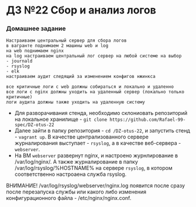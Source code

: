 # ДЗ №22 Сбор и анализ логов
### Домашнее задание
```
Настраиваем центральный сервер для сбора логов
в вагранте поднимаем 2 машины web и log
на web поднимаем nginx
на log настраиваем центральный лог сервер на любой системе на выбор
- journald
- rsyslog
- elk
настраиваем аудит следящий за изменением конфигов нжинкса

все критичные логи с web должны собираться и локально и удаленно
все логи с nginx должны уходить на удаленный сервер (локально только критичные)
логи аудита должны также уходить на удаленную систему
```
- Для разворачивания стенда, необходимо склониовать репозиторий на локальное хранилище - ```git clone https://github.com/Rafael-99-spec/DZ-otus-22```
- Далее зайти в папку репозитория - ```cd /DZ-otus-22```, и запустить стенд - ```vagrant up```. В качестве централизованного сервере журналирования выступает - ```rsyslog```,
а в качестве веб-сервера - ```webserver```.
- На ВМ ```webserver``` развернут nginx, и настроено журнлирование в /var/log/nginx/. А также журналирование в папку /var/log/rsyslog/%HOSTNAME% на сервере ```rsyslog```, в котором соответственно настроаена служба rsyslog.

ВНИМАНИЕ! /var/log/rsyslog/webserver/nginx.log появится после сразу после перезапуска службы или какого либо изменения конфигурационного файла - /etc/nginx/nginx.conf.
